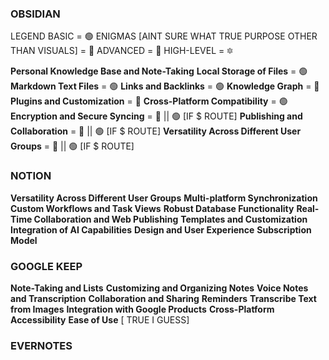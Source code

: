 

### OBSIDIAN

LEGEND
	BASIC = 🟢
	ENIGMAS [AINT SURE WHAT TRUE PURPOSE OTHER THAN VISUALS] = 🐰 
	ADVANCED = 🔶
	HIGH-LEVEL = 🔯

**Personal Knowledge Base and Note-Taking**
**Local Storage of Files** = 🟢
**Markdown Text Files** = 🟢
**Links and Backlinks** = 🟢
**Knowledge Graph** = 🐰
**Plugins and Customization** = 🔶
**Cross-Platform Compatibility** = 🟢
**Encryption and Secure Syncing** = 🔶 || 🟢 [IF $ ROUTE]
**Publishing and Collaboration** = 🔶 || 🟢 [IF $ ROUTE]
**Versatility Across Different User Groups**  = 🔶 || 🟢 [IF $ ROUTE]



	

### NOTION

**Versatility Across Different User Groups**
**Multi-platform Synchronization**
**Custom Workflows and Task Views**
**Robust Database Functionality**
**Real-Time Collaboration and Web Publishing**
**Templates and Customization**
**Integration of AI Capabilities**
**Design and User Experience**
**Subscription Model**

### GOOGLE KEEP

**Note-Taking and Lists**
**Customizing and Organizing Notes**
**Voice Notes and Transcription**
**Collaboration and Sharing**
**Reminders**
**Transcribe Text from Images**
**Integration with Google Products**
**Cross-Platform Accessibility**
**Ease of Use** [ TRUE I GUESS]
### EVERNOTES